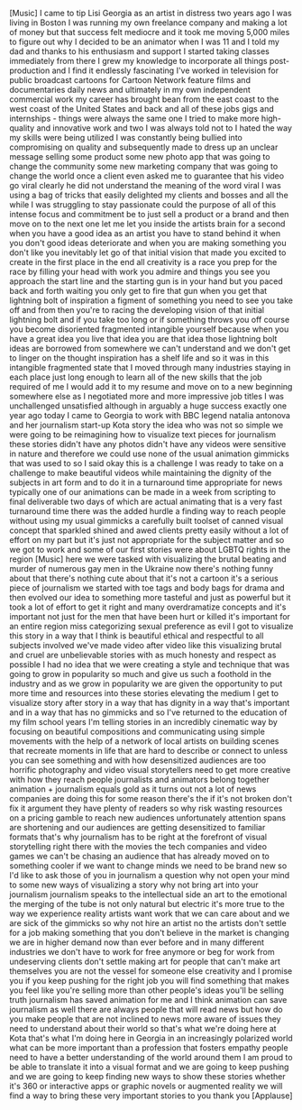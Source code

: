 
[Music]
I came to tip Lisi Georgia as an artist
in distress two years ago I was living
in Boston I was running my own freelance
company and making a lot of money but
that success felt mediocre and it took
me moving 5,000 miles to figure out why
I decided to be an animator when I was
11 and I told my dad and thanks to his
enthusiasm and support I started taking
classes immediately from there I grew my
knowledge to incorporate all things
post-production and I find it endlessly
fascinating I&#39;ve worked in television
for public broadcast cartoons for
Cartoon Network feature films and
documentaries daily news and ultimately
in my own independent commercial work my
career has brought bean from the east
coast to the west coast of the United
States and back and all of these jobs
gigs and internships - things were
always the same one I tried to make more
high-quality and innovative work and two
I was always told not to I hated the way
my skills were being utilized I was
constantly being bullied into
compromising on quality and subsequently
made to dress up an unclear message
selling some product some new photo app
that was going to change the community
some new marketing company that was
going to change the world once a client
even asked me to guarantee that his
video go viral clearly he did not
understand the meaning of the word viral
I was using a bag of tricks that easily
delighted my clients and bosses and all
the while I was struggling to stay
passionate could the purpose of all of
this intense focus and commitment be to
just sell a product or a brand
and then move on to the next one let me
let you inside the artists brain for a
second when you have a good idea as an
artist you have to stand behind it when
you don&#39;t good ideas deteriorate and
when you are making something you don&#39;t
like you inevitably let go of that
initial vision that made you excited to
create in the first place in the end all
creativity is a race you prep for the
race by filling your head with work you
admire and things you see you approach
the start line and the starting gun is
in your hand but you paced back and
forth waiting you only get to fire that
gun when you get that lightning bolt of
inspiration a figment of something you
need to see you take off and from then
you&#39;re to racing the developing vision
of that initial lightning bolt and if
you take too long or if something throws
you off course you become disoriented
fragmented intangible yourself because
when you have a great idea you live that
idea you are that idea those lightning
bolt ideas are borrowed from somewhere
we can&#39;t understand and we don&#39;t get to
linger on the thought inspiration has a
shelf life and so it was in this
intangible fragmented state that I moved
through many industries staying in each
place just long enough to learn all of
the new skills that the job required of
me I would add it to my resume and move
on to a new beginning somewhere else as
I negotiated more and more impressive
job titles I was unchallenged
unsatisfied although in arguably a huge
success exactly one year ago today I
came to Georgia to work with BBC legend
natalia antonova and her journalism
start-up Kota story the idea who was not
so simple we were going to be
reimagining how to visualize text pieces
for journalism these stories
didn&#39;t have any photos didn&#39;t have any
videos were sensitive in nature and
therefore we could use none of the usual
animation gimmicks that was used to so I
said okay this is a challenge I was
ready to take on a challenge to make
beautiful videos while maintaining the
dignity of the subjects in art form and
to do it in a turnaround time
appropriate for news typically one of
our animations can be made in a week
from scripting to final deliverable two
days of which are actual animating that
is a very fast turnaround time there was
the added hurdle a finding way to reach
people without using my usual gimmicks a
carefully built toolset of canned visual
concept that sparkled shined and awed
clients pretty easily without a lot of
effort on my part but it&#39;s just not
appropriate for the subject matter and
so we got to work and some of our first
stories were about LGBTQ rights in the
region
[Music]
here we were tasked with visualizing the
brutal beating and murder of numerous
gay men in the Ukraine now there&#39;s
nothing funny about that there&#39;s nothing
cute about that it&#39;s not a cartoon it&#39;s
a serious piece of journalism we started
with toe tags and body bags for drama
and then evolved our idea to something
more tasteful and just as powerful but
it took a lot of effort to get it right
and many overdramatize concepts and it&#39;s
important not just for the men that have
been hurt or killed it&#39;s important for
an entire region miss categorizing
sexual preference as evil I got to
visualize this story in a way that I
think is beautiful
ethical and respectful to all subjects
involved we&#39;ve made video after video
like this
visualizing brutal and cruel are
unbelievable stories with as much
honesty and respect as possible I had no
idea that we were creating a style and
technique that was going to grow in
popularity so much and give us such a
foothold in the industry and as we grow
in popularity we are given the
opportunity to put more time and
resources into these stories elevating
the medium I get to visualize story
after story in a way that has dignity in
a way that&#39;s important and in a way that
has no gimmicks and so I&#39;ve returned to
the education of my film school years
I&#39;m telling stories in an incredibly
cinematic way by focusing on beautiful
compositions and communicating using
simple movements with the help of a
network of local artists on building
scenes that recreate moments in life
that are hard to describe or connect to
unless you can see something and with
how desensitized audiences are too
horrific photography and video
visual storytellers need to get more
creative with how they reach people
journalists and animators belong
together
animation + journalism equals gold as it
turns out not a lot of news companies
are doing this for some reason there&#39;s
the if it&#39;s not broken don&#39;t fix it
argument they have plenty of readers so
why risk wasting resources on a pricing
gamble to reach new audiences
unfortunately attention spans are
shortening and our audiences are getting
desensitized to familiar formats
that&#39;s why journalism has to be right at
the forefront of visual storytelling
right there with the movies the tech
companies and video games we can&#39;t be
chasing an audience that has already
moved on to something cooler if we want
to change minds we need to be brand new
so I&#39;d like to ask those of you in
journalism a question why not open your
mind to some new ways of visualizing a
story why not bring art into your
journalism journalism speaks to the
intellectual side an art to the
emotional the merging of the tube is not
only natural but electric it&#39;s more true
to the way we experience reality artists
want work that we can care about and we
are sick of the gimmicks so why not hire
an artist no the artists don&#39;t settle
for a job making something that you
don&#39;t believe in the market is changing
we are in higher demand now than ever
before and in many different industries
we don&#39;t have to work for free anymore
or beg for work from undeserving clients
don&#39;t settle making art for people that
can&#39;t make art themselves you are not
the vessel for someone else
creativity and I promise you if you keep
pushing for the right job you will find
something that makes you feel like
you&#39;re selling more than other people&#39;s
ideas you&#39;ll be selling truth journalism
has saved animation for me and I think
animation can save journalism as well
there are always people that will read
news but how do you make people that are
not inclined to news more aware of
issues they need to understand about
their world so that&#39;s what we&#39;re doing
here at Kota that&#39;s what I&#39;m doing here
in Georgia in an increasingly polarized
world what can be more important than a
profession that fosters empathy people
need to have a better understanding of
the world around them I am proud to be
able to translate it into a visual
format and we are going to keep pushing
and we are going to keep finding new
ways to show these stories whether it&#39;s
360 or interactive apps or graphic
novels or augmented reality we will find
a way to bring these very important
stories to you thank you
[Applause]
